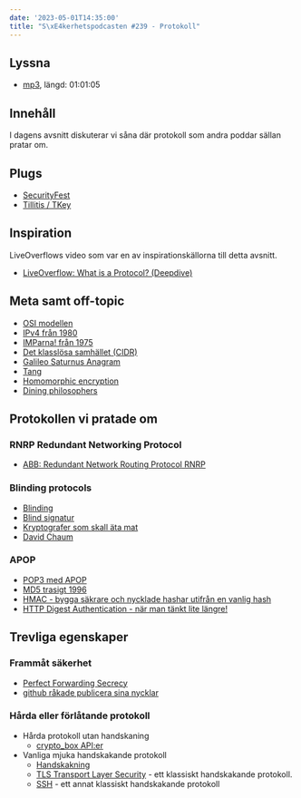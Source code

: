 ```yaml
---
date: '2023-05-01T14:35:00'
title: "S\xE4kerhetspodcasten #239 - Protokoll"
---
```

## Lyssna
* [mp3](https://traffic.libsyn.com/secure/sakerhetspodcasten/2023-04-12_Protokoll.mp3?dest-id=117848), längd: 01:01:05

## Innehåll
I dagens avsnitt diskuterar vi såna där protokoll som andra poddar sällan pratar om.

## Plugs
* [SecurityFest](https://securityfest.com/)
* [Tillitis / TKey](https://www.tillitis.se/)

## Inspiration

LiveOverflows video som var en av inspirationskällorna till detta avsnitt.
* [LiveOverflow: What is a Protocol? (Deepdive)](https://www.youtube.com/watch?v=d-zn-wv4Di8)

## Meta samt off-topic

* [OSI modellen](https://en.wikipedia.org/wiki/OSI_model)
* [IPv4 från 1980](https://en.wikipedia.org/wiki/Internet_Protocol_version_4)
* [IMParna! från 1975](https://datatracker.ietf.org/doc/html/rfc687)
* [Det klasslösa samhället (CIDR)](https://en.wikipedia.org/wiki/Classless_Inter-Domain_Routing)
* [Galileo Saturnus Anagram](http://galileo.rice.edu/sci/observations/saturn.html)
* [Tang](https://github.com/latchset/tang)
* [Homomorphic encryption](https://en.wikipedia.org/wiki/Homomorphic_encryption)
* [Dining philosophers](https://en.wikipedia.org/wiki/Dining_philosophers_problem)

## Protokollen vi pratade om

### RNRP Redundant Networking Protocol

* [ABB: Redundant Network Routing Protocol RNRP](https://new.abb.com/control-systems/system-800xa/800xa-dcs/800xa-networks/network-redundancy---redundant-network-routing-protocol-%28rnrp%29)

### Blinding protocols

* [Blinding](https://en.wikipedia.org/wiki/Blinding_%28cryptography%29)
* [Blind signatur](https://en.wikipedia.org/wiki/Blind_signature)
* [Kryptografer som skall äta mat](https://en.wikipedia.org/wiki/Dining_cryptographers_problem)
* [David Chaum](https://en.wikipedia.org/wiki/David_Chaum)

### APOP

* [POP3 med APOP](https://www.ietf.org/rfc/rfc1939.txt)
* [MD5 trasigt 1996](https://en.wikipedia.org/wiki/MD5)
* [HMAC - bygga säkrare och nycklade hashar utifrån en vanlig hash](https://en.wikipedia.org/wiki/HMAC)
* [HTTP Digest Authentication - när man tänkt lite längre!](https://en.wikipedia.org/wiki/Digest_access_authentication)

## Trevliga egenskaper

### Frammåt säkerhet

* [Perfect Forwarding Secrecy](https://en.wikipedia.org/wiki/Forward_secrecy)
* [github råkade publicera sina nycklar](https://github.blog/2023-03-23-we-updated-our-rsa-ssh-host-key/)

### Hårda eller förlåtande protokoll

* Hårda protokoll utan handskaning
  * [crypto\_box API:er](https://nacl.cr.yp.to/box.html)
* Vanliga mjuka handskakande protokoll
  * [Handskakning](https://en.wikipedia.org/wiki/Handshake_%28computing%29)
  * [TLS Transport Layer Security](https://en.wikipedia.org/wiki/Transport_Layer_Security) - ett klassiskt handskakande protokoll.
  * [SSH](https://en.wikipedia.org/wiki/Secure_Shell) - ett annat klassiskt handskakande protokoll
